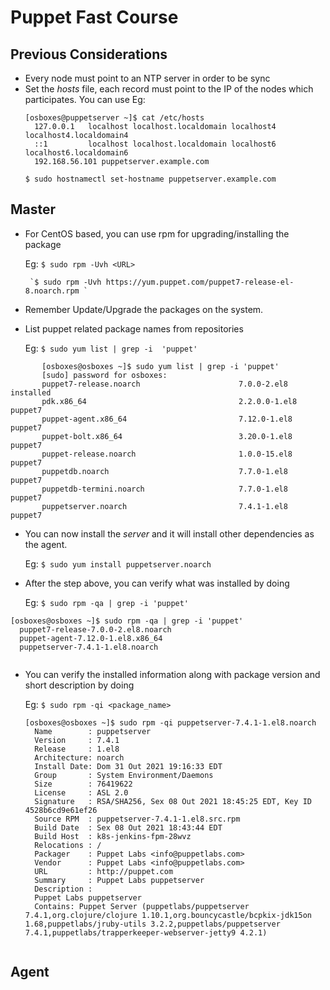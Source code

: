 # Puppet Fast Course

## Previous Considerations
- Every node must point to an NTP server in order to be sync
- Set the _hosts_ file, each record must point to the IP of the nodes
  which participates. You can use Eg:
  ```
  [osboxes@puppetserver ~]$ cat /etc/hosts
    127.0.0.1   localhost localhost.localdomain localhost4 localhost4.localdomain4
    ::1         localhost localhost.localdomain localhost6 localhost6.localdomain6
    192.168.56.101 puppetserver.example.com

  ```
  `$ sudo hostnamectl set-hostname puppetserver.example.com` 

## Master
- For CentOS based, you can use rpm for upgrading/installing the package

  Eg: `$ sudo rpm -Uvh <URL>`

       `$ sudo rpm -Uvh https://yum.puppet.com/puppet7-release-el-8.noarch.rpm `

- Remember Update/Upgrade the packages on the system.

- List puppet related package names from repositories

  Eg: `$ sudo yum list | grep -i  'puppet' `

 ```
        [osboxes@osboxes ~]$ sudo yum list | grep -i 'puppet'
        [sudo] password for osboxes: 
        puppet7-release.noarch                      7.0.0-2.el8                installed
        pdk.x86_64                                  2.2.0.0-1.el8              puppet7  
        puppet-agent.x86_64                         7.12.0-1.el8               puppet7  
        puppet-bolt.x86_64                          3.20.0-1.el8               puppet7  
        puppet-release.noarch                       1.0.0-15.el8               puppet7  
        puppetdb.noarch                             7.7.0-1.el8                puppet7  
        puppetdb-termini.noarch                     7.7.0-1.el8                puppet7  
        puppetserver.noarch                         7.4.1-1.el8                puppet7  
```
- You can now install the _server_ and it will install other dependencies as the agent.

  Eg: `$ sudo yum install puppetserver.noarch `

- After the step above, you can verify what was installed by doing
  
  Eg: `$ sudo rpm -qa | grep -i 'puppet' `

```
[osboxes@osboxes ~]$ sudo rpm -qa | grep -i 'puppet'
  puppet7-release-7.0.0-2.el8.noarch
  puppet-agent-7.12.0-1.el8.x86_64
  puppetserver-7.4.1-1.el8.noarch


```

- You can verify the installed information along with package version and short description by doing
  
  Eg: `$ sudo rpm -qi <package_name>`

  ```
  [osboxes@osboxes ~]$ sudo rpm -qi puppetserver-7.4.1-1.el8.noarch 
    Name        : puppetserver
    Version     : 7.4.1
    Release     : 1.el8
    Architecture: noarch
    Install Date: Dom 31 Out 2021 19:16:33 EDT
    Group       : System Environment/Daemons
    Size        : 76419622
    License     : ASL 2.0
    Signature   : RSA/SHA256, Sex 08 Out 2021 18:45:25 EDT, Key ID 4528b6cd9e61ef26
    Source RPM  : puppetserver-7.4.1-1.el8.src.rpm
    Build Date  : Sex 08 Out 2021 18:43:44 EDT
    Build Host  : k8s-jenkins-fpm-28wvz
    Relocations : / 
    Packager    : Puppet Labs <info@puppetlabs.com>
    Vendor      : Puppet Labs <info@puppetlabs.com>
    URL         : http://puppet.com
    Summary     : Puppet Labs puppetserver
    Description :
    Puppet Labs puppetserver
    Contains: Puppet Server (puppetlabs/puppetserver 7.4.1,org.clojure/clojure 1.10.1,org.bouncycastle/bcpkix-jdk15on 1.68,puppetlabs/jruby-utils 3.2.2,puppetlabs/puppetserver 7.4.1,puppetlabs/trapperkeeper-webserver-jetty9 4.2.1)


## Agent
